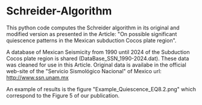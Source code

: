 # Schreider-Algorithm
This python code computes the Schreider algorithm in its original and modified version as presented in the Article: "On possible significant quiescence patterns in the Mexican subduction Cocos plate region".

A database of Mexican Seismicity from 1990 until 2024 of the Subduction Cocos plate region is shared (DataBase_SSN_1990-2024.dat). These data was cleaned for use in this Article.
Original data is availabe in the official web-site of the "Servicio Sismológico Nacional" of Mexico url: http://www.ssn.unam.mx

An example of results is the figure "Example_Quiescence_EQ8.2.png" which correspond to the Figure 5 of our publication.
